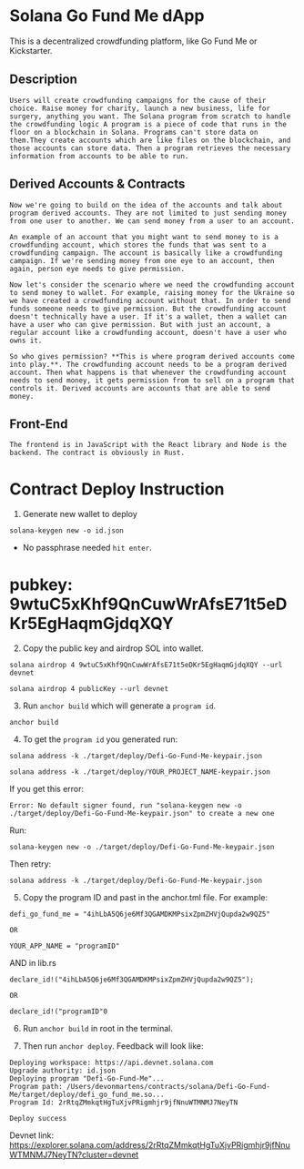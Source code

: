 # Solana Go Fund Me dApp


This is a decentralized crowdfunding platform, like Go Fund Me or Kickstarter.

## Description 

```
Users will create crowdfunding campaigns for the cause of their choice. Raise money for charity, launch a new business, life for surgery, anything you want. The Solana program from scratch to handle the crowdfunding logic A program is a piece of code that runs in the floor on a blockchain in Solana. Programs can't store data on them.They create accounts which are like files on the blockchain, and those accounts can store data. Then a program retrieves the necessary information from accounts to be able to run.
```

## Derived Accounts & Contracts

```
Now we're going to build on the idea of the accounts and talk about program derived accounts. They are not limited to just sending money from one user to another. We can send money from a user to an account.

An example of an account that you might want to send money to is a crowdfunding account, which stores the funds that was sent to a crowdfunding campaign. The account is basically like a crowdfunding campaign. If we're sending money from one eye to an account, then again, person eye needs to give permission.

Now let's consider the scenario where we need the crowdfunding account to send money to wallet. For example, raising money for the Ukraine so we have created a crowdfunding account without that. In order to send funds someone needs to give permission. But the crowdfunding account doesn't technically have a user. If it's a wallet, then a wallet can have a user who can give permission. But with just an account, a regular account like a crowdfunding account, doesn't have a user who owns it.

So who gives permission? **This is where program derived accounts come into play.**. The crowdfunding account needs to be a program derived account. Then what happens is that whenever the crowdfunding account needs to send money, it gets permission from to sell on a program that controls it. Derived accounts are accounts that are able to send money.
```

## Front-End

```
The frontend is in JavaScript with the React library and Node is the backend. The contract is obviously in Rust.
```

# Contract Deploy Instruction

1. Generate new wallet to deploy 

  ``` 
  solana-keygen new -o id.json
  ```
* No passphrase needed `hit enter`.

pubkey: 9wtuC5xKhf9QnCuwWrAfsE71t5eDKr5EgHaqmGjdqXQY
==========================================================================


2. Copy the public key and airdrop SOL into wallet. 

  ```
  solana airdrop 4 9wtuC5xKhf9QnCuwWrAfsE71t5eDKr5EgHaqmGjdqXQY --url devnet
  ```

  ```
  solana airdrop 4 publicKey --url devnet
  ```

3. Run `anchor build` which will generate a `program id`.

  ```
  anchor build
  ```

4. To get the `program id` you generated run:

  ```
  solana address -k ./target/deploy/Defi-Go-Fund-Me-keypair.json
  ```

  ```
  solana address -k ./target/deploy/YOUR_PROJECT_NAME-keypair.json
  ```
If you get this error:

  ```
  Error: No default signer found, run "solana-keygen new -o ./target/deploy/Defi-Go-Fund-Me-keypair.json" to create a new one
  ```

  Run:

  ```
  solana-keygen new -o ./target/deploy/Defi-Go-Fund-Me-keypair.json
  ```
Then retry:

  ```
  solana address -k ./target/deploy/Defi-Go-Fund-Me-keypair.json   
  ```

5. Copy the program ID and past in the anchor.tml file. For example:

  ```
  defi_go_fund_me = "4ihLbA5Q6je6Mf3QGAMDKMPsixZpmZHVjQupda2w9QZ5"

  OR

  YOUR_APP_NAME = "programID"
  ```
AND in lib.rs

  ```
  declare_id!("4ihLbA5Q6je6Mf3QGAMDKMPsixZpmZHVjQupda2w9QZ5");

  OR

  declare_id!("programID"0
  ```
6. Run `anchor build` in root in the terminal.  

7. Then run `anchor deploy`. Feedback will look like:

  ```
  Deploying workspace: https://api.devnet.solana.com
  Upgrade authority: id.json
  Deploying program "Defi-Go-Fund-Me"...
  Program path: /Users/devonmartens/contracts/solana/Defi-Go-Fund-Me/target/deploy/defi_go_fund_me.so...
  Program Id: 2rRtqZMmkqtHgTuXjvPRigmhjr9jfNnuWTMNMJ7NeyTN

  Deploy success
  ```
  
Devnet link:
  https://explorer.solana.com/address/2rRtqZMmkqtHgTuXjvPRigmhjr9jfNnuWTMNMJ7NeyTN?cluster=devnet